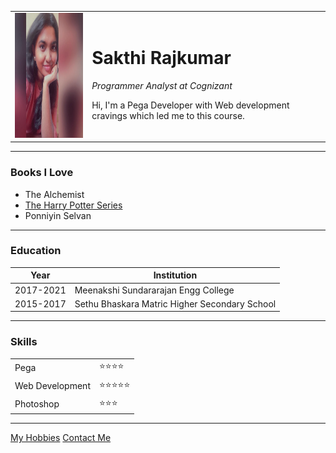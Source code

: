 <html lang="en" dir="ltr">
  <head>
    <meta charset="utf-8">
    <title>Sakthi's Personal Site</title>
  </head>
  <body>
    <table cellspacing="20">
      <tr>
        <td><img src="images\Me.jfif" alt="Sakthi's picture" width="200" height="200"></td>
        <td><h1> Sakthi Rajkumar</h1>
        <p><em>Programmer Analyst at Cognizant</em></p>
        <p>Hi, I'm a Pega Developer with Web development cravings which led me to this course.</p></td>
      </tr>
    </table>
    <hr />
    <h3>Books I Love</h3>
    <ul>
      <li>The Alchemist</li>
      <li><a href="https://en.wikipedia.org/wiki/Harry_Potter_(film_series)">The Harry Potter Series</a></li>
      <li>Ponniyin Selvan</li>
    </ul><hr>
    <h3>Education</h3>
    <table cellspacing="10">
      <thead>
        <tr>
          <th>Year</th>
          <th>Institution</th>
        </tr>
      </thead>
      <tbody>
        <tr>
          <td>2017-2021</td>
          <td>Meenakshi Sundararajan Engg College</td>
        </tr>
        <tr>
          <td>2015-2017</td>
          <td>Sethu Bhaskara Matric Higher Secondary School</td>
        </tr>
      </tbody>
    </table>
    <hr>
    <h3>Skills</h3>
          <table cellspacing="10">
          <tbody>  
          <tr>
            <td>Pega</td>
            <td>⭐⭐⭐⭐</td>
          </tr>
          <tr>
            <td>Web Development</td>
            <td>⭐⭐⭐⭐⭐</td>
          </tr>
          <tr>
            <td>Photoshop</td>
            <td>⭐⭐⭐</td>
            </tbody>
        </table>
    <hr>
    <a href="hobbies.html">My Hobbies</a>
    <a href="contactme.html">Contact Me</a>
  </body>
</html>
